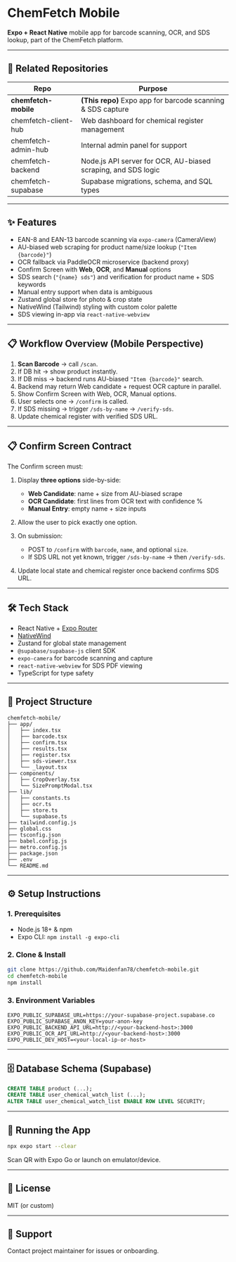 # ChemFetch Mobile

**Expo + React Native** mobile app for barcode scanning, OCR, and SDS lookup, part of the ChemFetch platform.

---

## 🔗 Related Repositories

| Repo                 | Purpose                                                       |
| -------------------- | ------------------------------------------------------------- |
| **chemfetch-mobile** | **(This repo)** Expo app for barcode scanning & SDS capture   |
| chemfetch-client-hub | Web dashboard for chemical register management                |
| chemfetch-admin-hub  | Internal admin panel for support                              |
| chemfetch-backend    | Node.js API server for OCR, AU-biased scraping, and SDS logic |
| chemfetch-supabase   | Supabase migrations, schema, and SQL types                    |

---

## ✨ Features

* EAN-8 and EAN-13 barcode scanning via `expo-camera` (CameraView)
* AU-biased web scraping for product name/size lookup (`"Item {barcode}"`)
* OCR fallback via PaddleOCR microservice (backend proxy)
* Confirm Screen with **Web**, **OCR**, and **Manual** options
* SDS search (`"{name} sds"`) and verification for product name + SDS keywords
* Manual entry support when data is ambiguous
* Zustand global store for photo & crop state
* NativeWind (Tailwind) styling with custom color palette
* SDS viewing in-app via `react-native-webview`

---

## 📋 Workflow Overview (Mobile Perspective)

1. **Scan Barcode** → call `/scan`.
2. If DB hit → show product instantly.
3. If DB miss → backend runs AU-biased `"Item {barcode}"` search.
4. Backend may return Web candidate + request OCR capture in parallel.
5. Show Confirm Screen with Web, OCR, Manual options.
6. User selects one → `/confirm` is called.
7. If SDS missing → trigger `/sds-by-name` → `/verify-sds`.
8. Update chemical register with verified SDS URL.

---

## 📋 Confirm Screen Contract

The Confirm screen must:

1. Display **three options** side-by-side:

   * **Web Candidate**: name + size from AU-biased scrape
   * **OCR Candidate**: first lines from OCR text with confidence %
   * **Manual Entry**: empty name + size inputs
2. Allow the user to pick exactly one option.
3. On submission:

   * POST to `/confirm` with `barcode`, `name`, and optional `size`.
   * If SDS URL not yet known, trigger `/sds-by-name` → then `/verify-sds`.
4. Update local state and chemical register once backend confirms SDS URL.

---

## 🛠️ Tech Stack

* React Native + [Expo Router](https://expo.github.io/router/)
* [NativeWind](https://www.nativewind.dev/)
* Zustand for global state management
* `@supabase/supabase-js` client SDK
* `expo-camera` for barcode scanning and capture
* `react-native-webview` for SDS PDF viewing
* TypeScript for type safety

---

## 📁 Project Structure

```
chemfetch-mobile/
├── app/
│   ├── index.tsx
│   ├── barcode.tsx
│   ├── confirm.tsx
│   ├── results.tsx
│   ├── register.tsx
│   ├── sds-viewer.tsx
│   └── _layout.tsx
├── components/
│   ├── CropOverlay.tsx
│   └── SizePromptModal.tsx
├── lib/
│   ├── constants.ts
│   ├── ocr.ts
│   ├── store.ts
│   └── supabase.ts
├── tailwind.config.js
├── global.css
├── tsconfig.json
├── babel.config.js
├── metro.config.js
├── package.json
├── .env
└── README.md
```

---

## ⚙️ Setup Instructions

### 1. Prerequisites

* Node.js 18+ & npm
* Expo CLI: `npm install -g expo-cli`

### 2. Clone & Install

```bash
git clone https://github.com/Maidenfan78/chemfetch-mobile.git
cd chemfetch-mobile
npm install
```

### 3. Environment Variables

```env
EXPO_PUBLIC_SUPABASE_URL=https://your-supabase-project.supabase.co
EXPO_PUBLIC_SUPABASE_ANON_KEY=your-anon-key
EXPO_PUBLIC_BACKEND_API_URL=http://<your-backend-host>:3000
EXPO_PUBLIC_OCR_API_URL=http://<your-backend-host>:3000
EXPO_PUBLIC_DEV_HOST=<your-local-ip-or-host>
```

---

## 🗄️ Database Schema (Supabase)

```sql
CREATE TABLE product (...);
CREATE TABLE user_chemical_watch_list (...);
ALTER TABLE user_chemical_watch_list ENABLE ROW LEVEL SECURITY;
```

---

## 🚀 Running the App

```bash
npx expo start --clear
```

Scan QR with Expo Go or launch on emulator/device.

---

## 🪪 License

MIT (or custom)

---

## 🙋 Support

Contact project maintainer for issues or onboarding.
